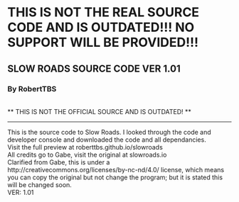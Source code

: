 # THIS IS NOT THE REAL SOURCE CODE AND IS OUTDATED!!! NO SUPPORT WILL BE PROVIDED!!!
## SLOW ROADS SOURCE CODE VER 1.01
### By RobertTBS
<br>
** THIS IS NOT THE OFFICIAL SOURCE AND IS OUTDATED! **
<hr>
This is the source code to Slow Roads. I looked through the code and developer console and downloaded the code and all dependancies.
<br>
Visit the full preview at roberttbs.github.io/slowroads
<br>
All credits go to Gabe, visit the original at slowroads.io
<br>
Clarified from Gabe, this is under a http://creativecommons.org/licenses/by-nc-nd/4.0/ license, which means you can copy the original but not change the program; but it is stated this will be changed soon. 
<br>
VER: 1.01
